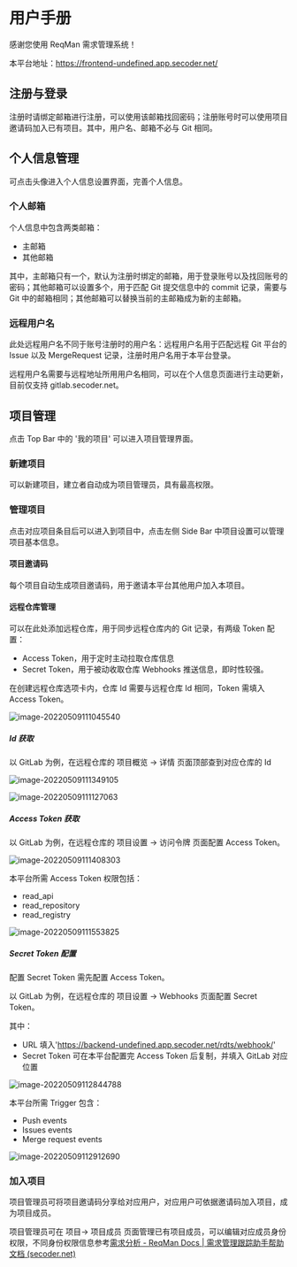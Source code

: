 # 用户手册

感谢您使用 ReqMan 需求管理系统！

本平台地址：https://frontend-undefined.app.secoder.net/

## 注册与登录

注册时请绑定邮箱进行注册，可以使用该邮箱找回密码；注册账号时可以使用项目邀请码加入已有项目。其中，用户名、邮箱不必与 Git 相同。

## 个人信息管理

可点击头像进入个人信息设置界面，完善个人信息。

### 个人邮箱

个人信息中包含两类邮箱：
+ 主邮箱
+ 其他邮箱

其中，主邮箱只有一个，默认为注册时绑定的邮箱，用于登录账号以及找回账号的密码；其他邮箱可以设置多个，用于匹配 Git 提交信息中的 commit 记录，需要与 Git 中的邮箱相同；其他邮箱可以替换当前的主邮箱成为新的主邮箱。

### 远程用户名

此处远程用户名不同于账号注册时的用户名：远程用户名用于匹配远程 Git 平台的 Issue 以及 MergeRequest 记录，注册时用户名用于本平台登录。

远程用户名需要与远程地址所用用户名相同，可以在个人信息页面进行主动更新，目前仅支持 gitlab.secoder.net。

## 项目管理

点击 Top Bar 中的 '我的项目' 可以进入项目管理界面。

### 新建项目

可以新建项目，建立者自动成为项目管理员，具有最高权限。

### 管理项目

点击对应项目条目后可以进入到项目中，点击左侧 Side Bar 中项目设置可以管理项目基本信息。

#### 项目邀请码

每个项目自动生成项目邀请码，用于邀请本平台其他用户加入本项目。

#### 远程仓库管理

可以在此处添加远程仓库，用于同步远程仓库内的 Git 记录，有两级 Token 配置：

+ Access Token，用于定时主动拉取仓库信息
+ Secret Token，用于被动收取仓库 Webhooks 推送信息，即时性较强。

在创建远程仓库选项卡内，仓库 Id 需要与远程仓库 Id 相同，Token 需填入 Access Token。

![image-20220509111045540](D:\tool\typoraPic\image-20220509111045540.png)

##### Id 获取

以 GitLab 为例，在远程仓库的 项目概览 -> 详情 页面顶部查到对应仓库的 Id

![image-20220509111349105](D:\tool\typoraPic\image-20220509111349105.png)

![image-20220509111127063](D:\tool\typoraPic\image-20220509111127063.png)

##### Access Token 获取

以 GitLab 为例，在远程仓库的 项目设置 -> 访问令牌 页面配置 Access Token。

![image-20220509111408303](D:\tool\typoraPic\image-20220509111408303.png)

本平台所需 Access Token 权限包括：

+ read_api
+ read_repository
+ read_registry

![image-20220509111553825](D:\tool\typoraPic\image-20220509111553825.png)

##### Secret Token 配置

配置 Secret Token 需先配置 Access Token。

以 GitLab 为例，在远程仓库的 项目设置 -> Webhooks 页面配置 Secret Token。

其中：

+ URL 填入'https://backend-undefined.app.secoder.net/rdts/webhook/'
+ Secret Token 可在本平台配置完 Access Token 后复制，并填入 GitLab 对应位置

![image-20220509112844788](D:\tool\typoraPic\image-20220509112844788.png)

本平台所需 Trigger 包含：
+ Push events
+ Issues events
+ Merge request events

![image-20220509112912690](D:\tool\typoraPic\image-20220509112912690.png)

### 加入项目

项目管理员可将项目邀请码分享给对应用户，对应用户可依据邀请码加入项目，成为项目成员。

项目管理员可在 项目-> 项目成员 页面管理已有项目成员，可以编辑对应成员身份权限，不同身份权限信息参考[需求分析 - ReqMan Docs | 需求管理跟踪助手帮助文档 (secoder.net)](https://doc-undefined.app.secoder.net/analysis/#_4)

## 